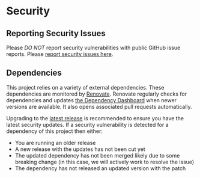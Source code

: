 # Security

## Reporting Security Issues

Please *DO NOT* report security vulnerabilities with public GitHub issue
reports. Please [report security issues here](
https://www.splunk.com/en_us/product-security/report.html).

## Dependencies

This project relies on a variety of external dependencies.
These dependencies are monitored by
[Renovate](https://github.com/apps/renovate).
Renovate regularly checks for dependencies and updates
[the Dependency Dashboard](https://github.com/signalfx/splunk-otel-android/issues/667)
when newer versions are available. It also opens associated pull requests automatically.

Upgrading to the [latest release](https://github.com/signalfx/splunk-otel-android/releases)
is recommended to ensure you have the latest security updates. If a security
vulnerability is detected for a dependency of this project then either:

- You are running an older release
- A new release with the updates has not been cut yet
- The updated dependency has not been merged likely due to some breaking change
  (in this case, we will actively work to resolve the issue)
- The dependency has not released an updated version with the patch
